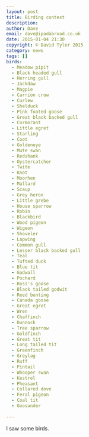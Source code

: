 ```yaml
---
layout: post
title: Birding contest
description: 
author: Dave
email: dave@ipadabroad.co.uk
date: 2015-01-04 21:30
copyright: © David Tyler 2015
category: news
tags: []
birds:
  - Meadow pipit
  - Black headed gull
  - Herring gull
  - Jackdaw
  - Magpie
  - Carrion crow
  - Curlew
  - Shelduck
  - Pink footed goose
  - Great black backed gull
  - Cormorant
  - Little egret
  - Starling
  - Coot
  - Goldeneye
  - Mute swan
  - Redshank
  - Oystercatcher
  - Twite
  - Knot
  - Moorhen
  - Mallard
  - Scaup
  - Grey heron
  - Little grebe
  - House sparrow
  - Robin
  - Blackbird
  - Wood pigeon
  - Wigeon
  - Shoveler
  - Lapwing
  - Common gull
  - Lesser black backed gull
  - Teal
  - Tufted duck
  - Blue tit
  - Gadwall
  - Pochard
  - Ross's goose
  - Black tailed godwit
  - Reed bunting
  - Canada goose
  - Great egret
  - Wren
  - Chaffinch
  - Dunnock
  - Tree sparrow
  - Goldfinch
  - Great tit
  - Long tailed tit
  - Greenfinch
  - Greylag
  - Ruff
  - Pintail
  - Whooper swan
  - Kestrel
  - Pheasant
  - Collared dove
  - Feral pigeon
  - Coal tit
  - Goosander
  
---
```


I saw some birds.